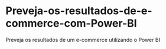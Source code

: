 # Preveja-os-resultados-de-e-commerce-com-Power-BI
Preveja os resultados de um e-commerce utilizando o Power BI
